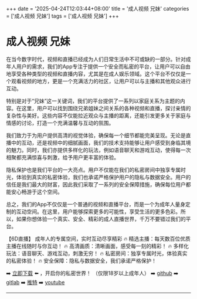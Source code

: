 +++
date = '2025-04-24T12:03:44+08:00'
title = '成人视频 兄妹'
categories = ['成人视频 兄妹']
tags = ['成人视频 兄妹']
+++

# 成人视频 兄妹

在当今数字时代，视频和直播已经成为人们日常生活中不可或缺的一部分。针对成年人用户的需求，我们的App专注于提供一个安全而私密的平台，让用户可以自由地享受各种类型的视频和直播内容，尤其是在成人娱乐领域。这个平台不仅仅是一个观看视频的地方，更是一个充满活力的社区，让用户可以与主播和其他观众进行互动。

特别是对于“兄妹”这一关键词，我们的平台提供了一系列以家庭关系为主题的内容。在这里，用户可以找到围绕兄弟姐妹之间关系的各种视频和直播，探讨亲情的复杂性与美好。这些内容不仅能拉近观众与主播的距离，还能引发更多关于家庭与情感的讨论，打造一个充满温馨与互动的氛围。

我们致力于为用户提供高清的视觉体验，确保每一个细节都能完美呈现。无论是直播中的互动，还是视频中的细腻画面，我们的技术支持能够让用户感受到身临其境的魅力。同时，我们亦提供多样化的玩法，例如语音聊天和游戏互动，使得每一次相聚都充满惊喜与刺激，给予用户更丰富的体验。

隐私保护也是我们平台的一大亮点。用户不仅能在我们的私密房间中独享专属时光，体验到真实的私密体验，我们也承诺严格保护用户的隐私与数据安全。用户的信任是我们最大的财富，因此我们采取了一系列的安全保障措施，确保每位用户都能安心畅游于这个空间。

总之，我们的App不仅仅是一个普通的视频和直播平台，而是一个为成年人量身定制的互动空间。在这里，用户能够探索更多的可能性，享受生活的更多色彩。所以，如果你想体验一个真实、安全、精彩的成人直播世界，千万不要错过我们的平台。

【6D直播】
成年人的专属空间，实时互动尽享精彩
🔥 精选主播：每天数百位优质主播在线随时与你互动！
🔥 高清画质：清晰画面，感受每一刻的精彩！
🔥 多样化玩法：语音聊天、游戏互动，刺激无穷！
🔥 私密房间：独享专属时光，体验真实的私密体验！
🔥 安全保障：隐私与数据安全，我们承诺严格保护！

➡️ [立即下载](https://down123.s3.ap-east-1.amazonaws.com/down/down.html?channelCode=blog) ⬅️ ，开启你的私密世界！ （仅限18岁以上成年人）
➡️ [github](https://aldult-live.github.io/)
➡️ [gitlab](https://seo-09598d.gitlab.io/)
➡️ [推特](https://x.com/wegame33)
➡️ [youtube](https://www.youtube.com/@6Dlive)

---
